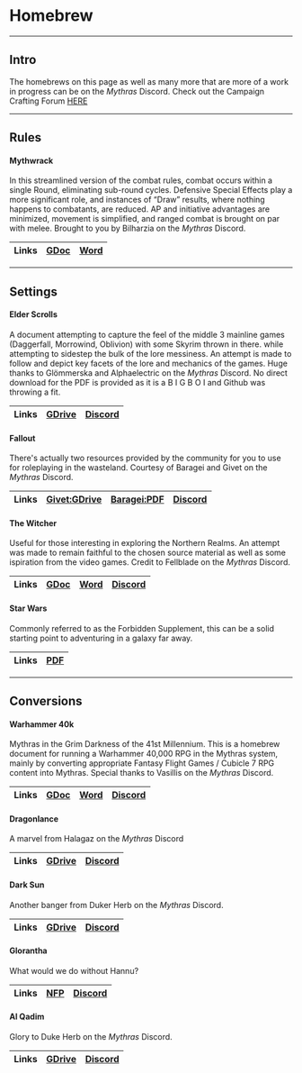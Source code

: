 # Homebrew

---
## Intro

The homebrews on this page as well as many more that are more of a work in progress can be on the _Mythras_ Discord. Check out the Campaign Crafting Forum [HERE](https://discord.gg/mythras-469341944888164352)

---
## Rules

#### Mythwrack

In this streamlined version of the combat rules, combat occurs within a single Round, eliminating sub-round cycles. Defensive Special Effects play a more significant role, and instances of “Draw” results, where nothing happens to combatants, are reduced. AP and initiative advantages are minimized, movement is simplified, and ranged combat is brought on par with melee. Brought to you by Bilharzia on the _Mythras_ Discord.

| Links | [GDoc](https://docs.google.com/document/d/1ZiQ67dDCGsjxcgg-Sc3j_FizUDQIXLMAHjw6lycSXbA/edit?usp=sharing) | <a href="https://github.com/AdeptAustin/mythras.net/raw/refs/heads/main/Downloads/MythWrack_5d.docx">Word<a/> |
| :-- | :-- | :-- |


---
## Settings

#### Elder Scrolls

A document attempting to capture the feel of the middle 3 mainline games (Daggerfall, Morrowind, Oblivion) with some Skyrim thrown in there. while attempting to sidestep the bulk of the lore messiness. An attempt is made to follow and depict key facets of the lore and mechanics of the games. Huge thanks to Glömmerska and Alphaelectric on the _Mythras_ Discord. No direct download for the PDF is provided as it is a B I G  B O I and Github was throwing a fit.

| Links | [GDrive](https://drive.google.com/file/d/1z78Pki7CNFPNxpAowskFc21HfFFdSl9n/view) | [Discord](https://discord.com/channels/469341944888164352/1221130075668484216) |
| :-- | :-- | :-- |

#### Fallout

There's actually two resources provided by the community for you to use for roleplaying in the wasteland. Courtesy of Baragei and Givet on the _Mythras_ Discord.

| Links | [Givet:GDrive](https://drive.google.com/drive/folders/1bsr1Bj2mdV2i9luzIX6-7oVu7H3SxGqD) | <a href="https://github.com/AdeptAustin/mythras.net/raw/refs/heads/main/Downloads/Fallout.pdf">Baragei:PDF<a/> | [Discord](https://discord.com/channels/469341944888164352/1236686593885081641) |
| :-- | :-- | :-- | :-- |

#### The Witcher
Useful for those interesting in exploring the Northern Realms. An attempt was made to remain faithful to the chosen source material as well as some ispiration from the video games. Credit to Fellblade on the _Mythras_ Discord.

| Links | [GDoc](https://docs.google.com/document/d/13xSpg6gfIE39f8dJC_DkEwB_S6Cp4BBUM3qUbWUxsfY) | <a href="https://github.com/AdeptAustin/mythras.net/raw/refs/heads/main/Downloads/Witchers_and_Witcher's_Bestiary_in_Mythras.docx">Word<a/> | [Discord](https://discord.com/channels/469341944888164352/1234154401858588672) |
| :-- | :-- | :-- | :-- |

#### Star Wars

Commonly referred to as the Forbidden Supplement, this can be a solid starting point to adventuring in a galaxy far away.

| Links | <a href="https://github.com/AdeptAustin/mythras.net/raw/refs/heads/main/Downloads/StarWars.pdf">PDF<a/> |
| :-- | :-- |

---
## Conversions

#### Warhammer 40k

Mythras in the Grim Darkness of the 41st Millennium. This is a homebrew document for running a Warhammer 40,000 RPG in the Mythras system, mainly by converting appropriate Fantasy Flight Games / Cubicle 7 RPG content into Mythras. Special thanks to Vasillis on the _Mythras_ Discord.

| Links | [GDoc](https://docs.google.com/document/d/1E9kTUZl0Y1ABF1CzTNbmu6QhHUmMbjw6bS0v0UCgslU/edit?usp=sharing) | <a href="https://github.com/AdeptAustin/mythras.net/raw/refs/heads/main/Downloads/Mythammer_40,000_Core.docx">Word<a/> | [Discord](https://discord.com/channels/469341944888164352/1230742960010690581) |
| :-- | :-- | :-- | :-- |

#### Dragonlance

A marvel from Halagaz on the _Mythras_ Discord

| Links | [GDrive](https://drive.google.com/drive/folders/10I1LZx2_G3VRMxFMwL8Lo03VdDmfidLC?usp=sharing) | [Discord](https://discord.com/channels/469341944888164352/1220979087569588224) |
| :-- | :-- | :-- |

#### Dark Sun

Another banger from Duker Herb on the _Mythras_ Discord.

| Links | [GDrive](https://drive.google.com/open?id=1aSEqB21JM4ql3gd_F7b1x-JP8C-G4epU&usp=drive_fs) | [Discord](https://discord.com/channels/469341944888164352/1220960688797913099) |
| :-- | :-- | :-- |

#### Glorantha

What would we do without Hannu?

| Links | [NFP](https://notesfrompavis.blog/2014/04/10/starting-a-glorantha-rq6-campaign-before-adventures-in-glorantha/) | [Discord](https://discord.com/channels/469341944888164352/1221014558777544725) |
| :-- | :-- | :-- |

#### Al Qadim

Glory to Duke Herb on the _Mythras_ Discord.

| Links | [GDrive](https://drive.google.com/open?id=1yxxwQD8IZNPYkH16ps8E0fQhyySc7tDf&usp=drive_fs) | [Discord](https://discord.com/channels/469341944888164352/1220961102939160626) |
| :-- | :-- | :-- |

